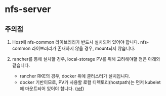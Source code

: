 # nfs-server

## 주의점

1. Host에 nfs-common 라이브러리가 반드시 설치되어 있어야 합니다. nfs-common 라이브러리가 존재하지 않을 경우, mount되지 않습니다.

2. rancher를 통해 설치할 경우, local-storage PV를 위해 고려해야할 점은 아래와 같습니다.
    - rancher RKE의 경우, docker 위에 클러스터가 설치됩니다.
    - docker 기반이므로, PV가 사용할 로컬 디렉토리(hostpath)는 먼저 kubelet에 마운트되어 있어야 합니다. ([ref](https://rancher.com/docs/rke/latest/en/config-options/services/services-extras/#extra-binds))

